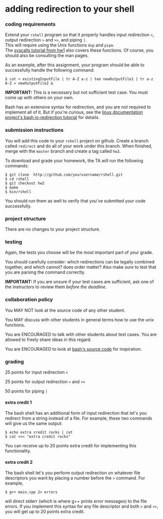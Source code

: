 # adding redirection to your shell

### coding requirements

Extend your `rshell` program so that it properly handles input redirection `<`, output redirection `>` and `>>`, and piping `|`.  
This will require using the Unix functions `dup` and `pipe`.  
The [syscalls tutorial from hw1](../hw1-rshell/syscalls-tutorial.md) also covers these functions.
Of course, you should also be consulting the man pages.

As an example, after this assignment, your program should be able to successfully handle the following command:

```
$ cat < existingInputFile | tr A-Z a-z | tee newOutputFile1 | tr a-z A-Z > newOutputFile2 &
```

**IMPORTANT:** This is a necessary but not sufficient test case.  You must come up with others on your own.

Bash has an extensive syntax for redirection, and you are not required to implement all of it.
But if you're curious, see the [linux documentation project's bash io-redirection tutorial](http://www.tldp.org/LDP/abs/html/io-redirection.html) for details.

### submission instructions

You will add this code to your `rshell` project on github.  Create a branch called `redirect` and do all of your work under this branch.  When finished, merge with the `master` branch and create a tag called `hw3`.

To download and grade your homework, the TA will run the following commands:

```
$ git clone  http://github.com/yourusername/rshell.git
$ cd rshell
$ git checkout hw2
$ make
$ bin/rshell
```

You should run them as well to verify that you've submitted your code successfully.

### project structure

There are no changes to your project structure.

### testing

Again, the tests you choose will be the most important part of your grade.  

You should carefully consider: which redirections can be legally combined together, and which cannot? does order matter?  Also make sure to test that you are parsing the command correctly.

**IMPORTANT:** If you are unsure if your test cases are sufficient, ask one of the instructors to review them *before the deadline*.

### collaboration policy

You MAY NOT look at the source code of any other student.

You MAY discuss with other students in general terms how to use the unix functions.

You are ENCOURAGED to talk with other students about test cases.
You are allowed to freely share ideas in this regard.

You are ENCOURAGED to look at [bash's source code](https://www.gnu.org/software/bash/) for inspiration.

### grading

25 points for input redirection `<`

25 points for output redirection `>` and `>>`

50 points for piping `|`

#### extra credit 1

The bash shell has an additional form of input redirection that let's you redirect from a string instead of a file.  For example, these two commands will give us the same output:

```
$ echo extra credit rocks | cat
$ cat <<< "extra credit rocks"
```

You can receive up to 20 points extra credit for implementing this functionality.

#### extra credit 2

The bash shell let's you perform output redirection on whatever file descriptors you want by placing a number before the `>` command.
For example,
```
$ g++ main.cpp 2> errors
```
will direct stderr (which is where g++ prints error messages) to the file errors.
If you implement this syntax for any file descriptor and both `>` and `>>`, you will get up to 20 points extra credit.
